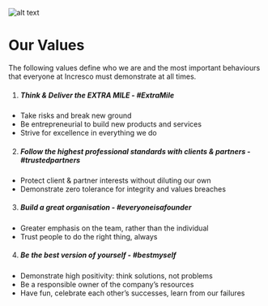 ![alt text](https://increscotech.com/_next/static/images/logo-dark-692f2e4b1db92d8749d96ba04bcfb42d.svg)

# Our Values

The following values define who we are and the most important behaviours that everyone at Incresco must demonstrate at all times.

1. ##### Think & Deliver the EXTRA MILE - #ExtraMile

- Take risks and break new ground
- Be entrepreneurial to build new products and services
- Strive for excellence in everything we do

2. ##### Follow the highest professional standards with clients & partners - #trustedpartners

- Protect client & partner interests without diluting our own
- Demonstrate zero tolerance for integrity and values breaches

3. ##### Build a great organisation - #everyoneisafounder

- Greater emphasis on the team, rather than the individual
- Trust people to do the right thing, always

4. ##### Be the best version of yourself - #bestmyself

- Demonstrate high positivity: think solutions, not problems
- Be a responsible owner of the company’s resources
- Have fun, celebrate each other’s successes, learn from our failures

